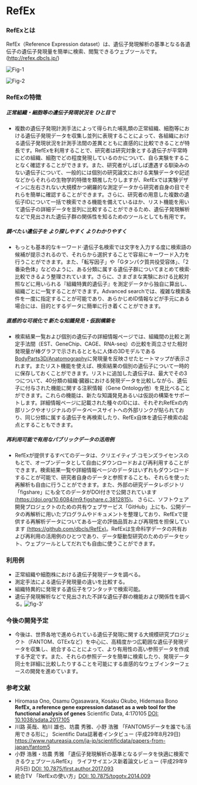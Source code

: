 # RefEx
### RefExとは

RefEx（Reference Expression dataset）は、遺伝子発現解析の基準となる各遺伝子の遺伝子発現量を簡単に検索、閲覧できるウェブツールです。 (http://refex.dbcls.jp/)  

![Fig-1](https://raw.githubusercontent.com/dbcls/master/services/images/DBCLSservices_RefEx_jp_fig-1_180523.png)  

![Fig-2](https://raw.githubusercontent.com/dbcls/master/services/images/DBCLSservices_RefEx_jp_fig-2_180523.png)

### RefExの特徴

##### 正常組織・細胞等の遺伝子発現状況を ひと目で

* 複数の遺伝子発現計測手法によって得られた哺乳類の正常組織、細胞等における遺伝子発現データを収集し並列に表現することによって、各組織における遺伝子発現状況を計測手法間の差異とともに直感的に比較できることが特長です。RefExを利用することで、研究者は研究対象とする遺伝子が平常時にどの組織、細胞でどの程度発現しているのかについて、自ら実験をすることなく確認することができます。また、研究者がしばしば遭遇する馴染みのない遺伝子について、一般的には個別の研究論文における実験データや記述などからそれらの生物学的特徴を類推したりしますが、RefExでは実験デザインに左右されない大規模かつ網羅的な測定データから研究者自身の目でそれらを簡単に確認することができます。さらに、研究者の用意した複数の遺伝子IDについて一括で検索できる機能を備えているほか、リスト機能を用いて遺伝子の詳細データを並列に比較することができるため、遺伝子発現解析などで見出された遺伝子群の関係性を知るためのツールとしても有用です。

##### 調べたい遺伝子を より探しやすく よりわかりやすく

* もっとも基本的なキーワード·遺伝子名検索では文字を入力する度に検索語の候補が提示されるので、それらから選択することで容易にキーワード入力を行うことができます。また、「転写因子」や「Gタンパク質共役受容体」、「2番染色体」などのように、ある分類に属する遺伝子群についてまとめて検索·比較できるよう整理されています。さらに、さまざまな実験における比較対照などに用いられる『組織特異的遺伝子』を測定データから独自に算出し、組織ごとに一覧することができます。Advanced searchでは、複雑な検索条件を一度に指定することが可能であり、あらかじめID情報などが手元にある場合には、目的とするデータに簡単に行き着くことができます。

##### 直感的な可視化で 新たな知識発見・仮説構築を

* 検索結果一覧および個別の遺伝子の詳細情報ページでは、組織間の比較と測定手法間（EST、GeneChip、CAGE、RNA-seq）の比較を両立させた相対発現量が棒グラフで示されるとともに人体の3Dモデルである[BodyParts3D/Anatomography](http://lifesciencedb.jp/bp3d/)に発現量を反映させたヒートマップが表示されます。またリスト機能を使えば、検索結果の個別の遺伝子について一時的に保存しておくことができます。リストに追加した遺伝子は、最大でその3つについて、40分類の組織·臓器における発現データを比較しながら、遺伝子に付与された機能に関する注釈情報（Gene Ontology他）を見比べることができます。これらの機能は、新たな知識発見あるいは仮説の構築をサポートします。詳細情報ページに記載された種々のIDには、それぞれRefExの内部リンクやオリジナルのデータベースサイトへの外部リンクが貼られており、同じ分類に属する遺伝子を再検索したり、RefEx自体を遺伝子検索の起点とすることもできます。

##### 再利用可能で有用なパブリックデータの活用例

* RefExが提供するすべてのデータは、クリエイティブ·コモンズライセンスのもとで、オープンデータとして自由にダウンロードおよび再利用することができます。検索結果一覧や詳細情報ページのデータはいずれもダウンロードすることが可能で、研究者自身のデータと参照することも、それらを使った再解析も自由に行うことができます。また、外部の研究データレポジトリ「figshare」にも全てのデータがDOI付きで公開されています [(https://doi.org/10.6084/m9.figshare.c.3812815)](https://doi.org/10.6084/m9.figshare.c.3812815)。 さらに、ソフトウェア開発プロジェクトのための共有ウェブサービス「GitHub」上にも、公開データの再解析に用いたプログラムやドキュメントを整理しており、RefExで提供する再解析データについてある一定の評価品質および再現性を担保しています [(https://github.com/dbcls/RefEx)](https://github.com/dbcls/RefEx)。RefExは生命科学データの共有および再利用の活用例のひとつであり、データ駆動型研究のためのデータセット、ウェブツールとしてだれでも自由に使うことができます。

### 利用例

* 正常組織や細胞株における遺伝子発現データを調べる｡
* 測定手法による遺伝子発現量の違いを比較する｡
* 組織特異的に発現する遺伝子をワンタッチで検索可能｡
* 遺伝子発現解析などで見出された不詳な遺伝子群の機能および関係性を調べる｡
![fig-3'](https://raw.githubusercontent.com/dbcls/master/services/images/DBCLSservices_RefEx_jp_fig-3_180523.png)


### 今後の開発予定

* 今後は、世界各地で進められている遺伝子発現に関する大規模研究プロジェクト（FANTOM、GTExなど）を中心に、高精度かつ広範囲な遺伝子発現データを収集し、統合することによって、より有用性の高い参照データを作成する予定です。また、それらの参照データを簡単に検索したり、発現データ同士を詳細に比較したりすることを可能にする直感的なウェブインターフェースの開発を進めています。

### 参考文献

* Hiromasa Ono, Osamu Ogasawara, Kosaku Okubo, Hidemasa Bono
    **RefEx, a reference gene expression dataset as a web tool for the functional analysis of genes**
    Scientific Data, 4:170105
    [DOI: 10.1038/sdata.2017.105](http://doi.org/10.1038/sdata.2017.105)
* 川路 英哉、粕川 雄也、坊農 秀雅、小野 浩雅 「FANTOM5データを誰でも活用できる形に」 Scientific Data誌著者インタビュー (平成29年8月29日)
    https://www.natureasia.com/ja-jp/scientificdata/papers-from-japan/fantom5
* 小野 浩雅・坊農 秀雅 「遺伝子発現解析の基準となるデータを快適に検索できるウェブツールRefEx」 ライフサイエンス新着論文レビュー (平成29年9月5日)
    [DOI: 10.7875/first.author.2017.093](http://doi.org/10.7875/first.author.2017.093)
* 統合TV 「RefExの使い方」[DOI: 10.7875/togotv.2014.009](http://doi.org/10.7875/togotv.2014.009)

<!--:-->
